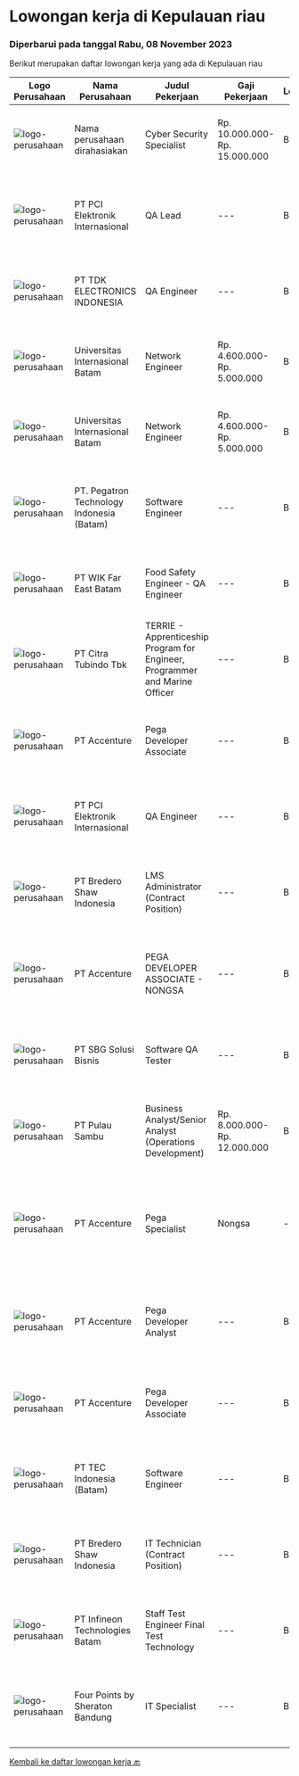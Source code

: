 
  # Lowongan kerja di Kepulauan riau

  ### Diperbarui pada tanggal Rabu, 08 November 2023

  Berikut merupakan daftar lowongan kerja yang ada di Kepulauan riau

  |Logo Perusahaan | Nama Perusahaan | Judul Pekerjaan | Gaji Pekerjaan | Lokasi | Deskripsi | Tanggal diunggah | Pranala |
  | -------------- | --------------- | --------------- | --------- | --------- | -------------- | ------- | ----------- |
  |![logo-perusahaan](https://i.ibb.co/sqvTCh9/112815900-stock-vector-no-image-available-icon-flat-vector.webp)|Nama perusahaan dirahasiakan|Cyber Security Specialist|Rp. 10.000.000-Rp. 15.000.000|Batam|We are seeking a highly skilled and motivated Cyber Security Specialist to join our team. As a Cyber Security Specialist, you will be responsible for...|Senin, 06 November 2023|https://www.jobstreet.co.id/id/job/cyber-security-specialist-4519908?token=0~7ba37c74-f6bf-4e83-b383-dec917e9e83b&sectionRank=1&jobId=jobstreet-id-job-4519908|
|![logo-perusahaan](https://image-service-cdn.seek.com.au/daa97ff1abf4e9ff1f739c9f7b4f75a273868bb0/ee4dce1061f3f616224767ad58cb2fc751b8d2dc)|PT PCI Elektronik Internasional|QA Lead|---|Batam|PT PCI Elektronik Internasional Batam. We are looking for urgently required the following position as:QA Lead Education: Degree holder- Any Electronic...|Selasa, 07 November 2023|https://www.jobstreet.co.id/id/job/qa-lead-4521169?token=0~7ba37c74-f6bf-4e83-b383-dec917e9e83b&sectionRank=2&jobId=jobstreet-id-job-4521169|
|![logo-perusahaan](https://image-service-cdn.seek.com.au/9771cfaac82b9563359fa081b8ef58d323943c07/ee4dce1061f3f616224767ad58cb2fc751b8d2dc)|PT TDK ELECTRONICS INDONESIA|QA Engineer|---|Batam|Tasks and responsibilities To manage, Supervise and support in-process and final inspection of related products.  Outgoing defective report...|Selasa, 07 November 2023|https://www.jobstreet.co.id/id/job/qa-engineer-4520819?token=0~7ba37c74-f6bf-4e83-b383-dec917e9e83b&sectionRank=3&jobId=jobstreet-id-job-4520819|
|![logo-perusahaan](https://image-service-cdn.seek.com.au/8c68530db41f0291e97ffb8b20ffd458b46dcf8f/ee4dce1061f3f616224767ad58cb2fc751b8d2dc)|Universitas Internasional Batam|Network Engineer|Rp. 4.600.000-Rp. 5.000.000|Batam|1. Menyiapkan infrastruktur jaringan (Hotspot, Proxy, DNS, Routing Table Server, Linux)2. Menangani masalah (troubleshooting) infrastruktur...|Jumat, 03 November 2023|https://www.jobstreet.co.id/id/job/network-engineer-4518320?token=0~7ba37c74-f6bf-4e83-b383-dec917e9e83b&sectionRank=4&jobId=jobstreet-id-job-4518320|
|![logo-perusahaan](https://image-service-cdn.seek.com.au/8c68530db41f0291e97ffb8b20ffd458b46dcf8f/ee4dce1061f3f616224767ad58cb2fc751b8d2dc)|Universitas Internasional Batam|Network  Engineer|Rp. 4.600.000-Rp. 5.000.000|Batam|1. Menyiapkan infrastruktur jaringan (Hotspot, Proxy, DNS, Routing Table Server, Linux)2. Menangani masalah (troubleshooting) infrastruktur jaringan...|Jumat, 03 November 2023|https://www.jobstreet.co.id/id/job/network-engineer-4518288?token=0~7ba37c74-f6bf-4e83-b383-dec917e9e83b&sectionRank=5&jobId=jobstreet-id-job-4518288|
|![logo-perusahaan](https://image-service-cdn.seek.com.au/8e110d7cb83fa68ea3bc930fb9d01173e1112d48/ee4dce1061f3f616224767ad58cb2fc751b8d2dc)|PT. Pegatron Technology Indonesia (Batam)|Software Engineer|---|Batam|Responsibilities : Responsible for the maintenance of the server database Responsible for the development of software/program design Responisble for...|Jumat, 03 November 2023|https://www.jobstreet.co.id/id/job/software-engineer-4518008?token=0~7ba37c74-f6bf-4e83-b383-dec917e9e83b&sectionRank=6&jobId=jobstreet-id-job-4518008|
|![logo-perusahaan](https://image-service-cdn.seek.com.au/a26a84559f3b72da0b8e8b981a338da6dcf7efad/ee4dce1061f3f616224767ad58cb2fc751b8d2dc)|PT WIK Far East Batam|Food Safety Engineer - QA Engineer|---|Batam|Key Tasks and Responsibilities:  Manage and supervise all activities of FS &amp; Audit team Prepare and maintain HACCP for all company processes, food...|Rabu, 01 November 2023|https://www.jobstreet.co.id/id/job/food-safety-engineer-qa-engineer-4515483?token=0~7ba37c74-f6bf-4e83-b383-dec917e9e83b&sectionRank=7&jobId=jobstreet-id-job-4515483|
|![logo-perusahaan](https://image-service-cdn.seek.com.au/fdc6b1027e315ad7b986beba020cb56c2aa7ecad/ee4dce1061f3f616224767ad58cb2fc751b8d2dc)|PT Citra Tubindo Tbk|TERRIE - Apprenticeship Program for Engineer, Programmer and Marine Officer|---|Batam|TERRIE Apprenticeship Program for Engineer, Programmer and Marine Terminal OfficerAre you a passionate engineering graduate or a coding wizard or...|Senin, 30 Oktober 2023|https://www.jobstreet.co.id/id/job/terrie-apprenticeship-program-for-engineer-programmer-and-marine-officer-4513333?token=0~7ba37c74-f6bf-4e83-b383-dec917e9e83b&sectionRank=8&jobId=jobstreet-id-job-4513333|
|![logo-perusahaan](https://image-service-cdn.seek.com.au/1c2e28fa09a87d89b9dac6106fdc6fa435c484bb/ee4dce1061f3f616224767ad58cb2fc751b8d2dc)|PT Accenture|Pega Developer Associate|---|Batam|Work on developing and maintaining applications built on the Pega platform. Understand the requirements and design of the applications. Write code in...|Selasa, 31 Oktober 2023|https://www.jobstreet.co.id/id/job/pega-developer-associate-4513978?token=0~7ba37c74-f6bf-4e83-b383-dec917e9e83b&sectionRank=9&jobId=jobstreet-id-job-4513978|
|![logo-perusahaan](https://image-service-cdn.seek.com.au/daa97ff1abf4e9ff1f739c9f7b4f75a273868bb0/ee4dce1061f3f616224767ad58cb2fc751b8d2dc)|PT PCI Elektronik Internasional|QA Engineer|---|Batam|Qualifications : Education Engineering Degree (S1) QA Engineer at least 2 years with internal and external audit experience QCC, improvement project...|Senin, 30 Oktober 2023|https://www.jobstreet.co.id/id/job/qa-engineer-4512620?token=0~7ba37c74-f6bf-4e83-b383-dec917e9e83b&sectionRank=10&jobId=jobstreet-id-job-4512620|
|![logo-perusahaan](https://image-service-cdn.seek.com.au/636f01b97c78cfc506492f57240f03b173d4302b/ee4dce1061f3f616224767ad58cb2fc751b8d2dc)|PT Bredero Shaw Indonesia|LMS Administrator (Contract Position)|---|Batam|Main Duties &amp; Responsibilities:Responsible for the design and development of training and learning content for the Learning Management System...|Jumat, 20 Oktober 2023|https://www.jobstreet.co.id/id/job/lms-administrator-contract-position-4505418?token=0~7ba37c74-f6bf-4e83-b383-dec917e9e83b&sectionRank=11&jobId=jobstreet-id-job-4505418|
|![logo-perusahaan](https://image-service-cdn.seek.com.au/1c2e28fa09a87d89b9dac6106fdc6fa435c484bb/ee4dce1061f3f616224767ad58cb2fc751b8d2dc)|PT Accenture|PEGA DEVELOPER ASSOCIATE - NONGSA|---|Batam|Configures solution applications, process models, business rules, and user interfaces, creates marketing campaign functional requirements Analyze,...|Senin, 23 Oktober 2023|https://www.jobstreet.co.id/id/job/pega-developer-associate-nongsa-4506312?token=0~7ba37c74-f6bf-4e83-b383-dec917e9e83b&sectionRank=12&jobId=jobstreet-id-job-4506312|
|![logo-perusahaan](https://image-service-cdn.seek.com.au/18831b11280873f99b46a30b3c5f76b87c1feed3/ee4dce1061f3f616224767ad58cb2fc751b8d2dc)|PT SBG Solusi Bisnis|Software QA Tester|---|Batam|Responsibilities: Assist in day to day monitoring of bugs. Finds and reports common issues among bugs. Design and execute test cases according to the...|Jumat, 20 Oktober 2023|https://www.jobstreet.co.id/id/job/software-qa-tester-4505324?token=0~7ba37c74-f6bf-4e83-b383-dec917e9e83b&sectionRank=13&jobId=jobstreet-id-job-4505324|
|![logo-perusahaan](https://image-service-cdn.seek.com.au/dd5c6ca6127e24f6a703cc0832b3475fa21bd672/ee4dce1061f3f616224767ad58cb2fc751b8d2dc)|PT Pulau Sambu|Business Analyst/Senior Analyst (Operations Development)|Rp. 8.000.000-Rp. 12.000.000|Batam|Job Descriptions: Analyzing business processes: The Operations Development Analyst must analyze and understand the current business processes within...|Senin, 16 Oktober 2023|https://www.jobstreet.co.id/id/job/business-analyst-senior-analyst-operations-development-4500451?token=0~7ba37c74-f6bf-4e83-b383-dec917e9e83b&sectionRank=14&jobId=jobstreet-id-job-4500451|
|![logo-perusahaan](https://image-service-cdn.seek.com.au/1c2e28fa09a87d89b9dac6106fdc6fa435c484bb/ee4dce1061f3f616224767ad58cb2fc751b8d2dc)|PT Accenture|Pega Specialist | Nongsa|---|Batam|About AccentureAccenture is a global professional services company with leading digital, cloud, and security capabilities. Combining unmatched...|Selasa, 17 Oktober 2023|https://www.jobstreet.co.id/id/job/pega-specialist-%7C-nongsa-4501586?token=0~7ba37c74-f6bf-4e83-b383-dec917e9e83b&sectionRank=15&jobId=jobstreet-id-job-4501586|
|![logo-perusahaan](https://image-service-cdn.seek.com.au/1c2e28fa09a87d89b9dac6106fdc6fa435c484bb/ee4dce1061f3f616224767ad58cb2fc751b8d2dc)|PT Accenture|Pega Developer Analyst|---|Batam|Work on developing and maintaining applications built on the Pega platform. Understand the requirements and design of the applications. Write code in...|Senin, 16 Oktober 2023|https://www.jobstreet.co.id/id/job/pega-developer-analyst-4500506?token=0~7ba37c74-f6bf-4e83-b383-dec917e9e83b&sectionRank=16&jobId=jobstreet-id-job-4500506|
|![logo-perusahaan](https://image-service-cdn.seek.com.au/8aa7e8c3c88d5c5ab00a361acc5db1fab244b0c5/ee4dce1061f3f616224767ad58cb2fc751b8d2dc)|PT Accenture|Pega Developer Associate|---|Batam|Work on developing and maintaining applications built on the Pega platform. Understand the requirements and design of the applications. Write code in...|Senin, 16 Oktober 2023|https://www.jobstreet.co.id/id/job/pega-developer-associate-4500514?token=0~7ba37c74-f6bf-4e83-b383-dec917e9e83b&sectionRank=17&jobId=jobstreet-id-job-4500514|
|![logo-perusahaan](https://image-service-cdn.seek.com.au/e5fa2b81daae9047d0ab4f6ef4822f50e1c8f8bd/ee4dce1061f3f616224767ad58cb2fc751b8d2dc)|PT TEC Indonesia (Batam)|Software Engineer|---|Batam|Bachelor degree in Electronic Engineer (arus lemah) Good skill to operate C++, Java programming and Visual Basic Having knowledge of Linux...|Senin, 16 Oktober 2023|https://www.jobstreet.co.id/id/job/software-engineer-4500364?token=0~7ba37c74-f6bf-4e83-b383-dec917e9e83b&sectionRank=18&jobId=jobstreet-id-job-4500364|
|![logo-perusahaan](https://image-service-cdn.seek.com.au/636f01b97c78cfc506492f57240f03b173d4302b/ee4dce1061f3f616224767ad58cb2fc751b8d2dc)|PT Bredero Shaw Indonesia|IT Technician (Contract Position)|---|Batam|Main Duties &amp; Responsibilities: Serve as the first point of contact for clients and internal employees seeking technical assistance over the...|Selasa, 10 Oktober 2023|https://www.jobstreet.co.id/id/job/it-technician-contract-position-4494319?token=0~7ba37c74-f6bf-4e83-b383-dec917e9e83b&sectionRank=19&jobId=jobstreet-id-job-4494319|
|![logo-perusahaan](https://i.ibb.co/sqvTCh9/112815900-stock-vector-no-image-available-icon-flat-vector.webp)|PT Infineon Technologies Batam|Staff Test Engineer Final Test Technology|---|Batam|At a glanceIn this role, you will be responsible for developing, debugging, and optimizing test programs, and performing test program migration from...|Jumat, 03 November 2023|https://www.jobstreet.co.id/id/job/staff-test-engineer-final-test-technology-1037328476?token=0~7ba37c74-f6bf-4e83-b383-dec917e9e83b&sectionRank=20&jobId=jobstreet-id-job-1037328476|
|![logo-perusahaan](https://i.ibb.co/sqvTCh9/112815900-stock-vector-no-image-available-icon-flat-vector.webp)|Four Points by Sheraton Bandung|IT Specialist|---|Bintan|POSITION SUMMARYInstall, configure, manage, maintain, test, evaluate, and repair computer networks, workstations, support server system(s), supporting...|Kamis, 12 Oktober 2023|https://www.jobstreet.co.id/id/job/it-specialist-1037184531?token=0~7ba37c74-f6bf-4e83-b383-dec917e9e83b&sectionRank=21&jobId=jobstreet-id-job-1037184531|


  [Kembali ke daftar lowongan kerja 🔙](../README.md#daftar-lowongan-kerja)
  